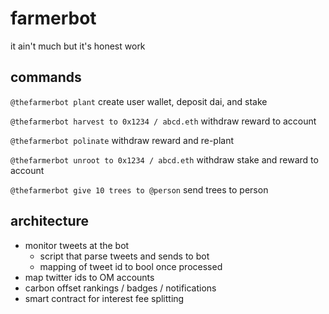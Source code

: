 # farmerbot

it ain't much but it's honest work

## commands

`@thefarmerbot plant` create user wallet, deposit dai, and stake

`@thefarmerbot harvest to 0x1234 / abcd.eth` withdraw reward to account

`@thefarmerbot polinate` withdraw reward and re-plant

`@thefarmerbot unroot to 0x1234 / abcd.eth` withdraw stake and reward to account

`@thefarmerbot give 10 trees to @person` send trees to person


## architecture

- monitor tweets at the bot
  - script that parse tweets and sends to bot
  - mapping of tweet id to bool once processed
- map twitter ids to OM accounts
- carbon offset rankings / badges / notifications
- smart contract for interest fee splitting
